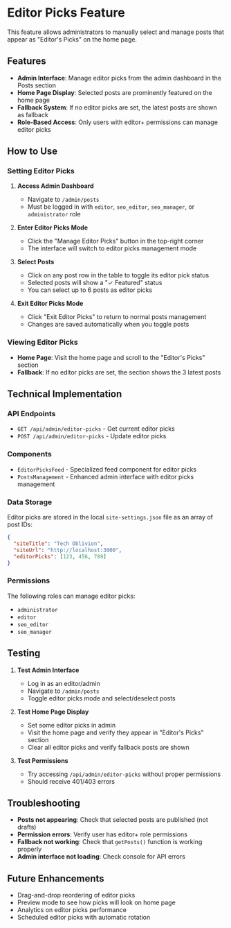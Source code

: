 # Editor Picks Feature

This feature allows administrators to manually select and manage posts that appear as "Editor's Picks" on the home page.

## Features

- **Admin Interface**: Manage editor picks from the admin dashboard in the Posts section
- **Home Page Display**: Selected posts are prominently featured on the home page
- **Fallback System**: If no editor picks are set, the latest posts are shown as fallback
- **Role-Based Access**: Only users with editor+ permissions can manage editor picks

## How to Use

### Setting Editor Picks

1. **Access Admin Dashboard**
   - Navigate to `/admin/posts`
   - Must be logged in with `editor`, `seo_editor`, `seo_manager`, or `administrator` role

2. **Enter Editor Picks Mode**
   - Click the "Manage Editor Picks" button in the top-right corner
   - The interface will switch to editor picks management mode

3. **Select Posts**
   - Click on any post row in the table to toggle its editor pick status
   - Selected posts will show a "✓ Featured" status
   - You can select up to 6 posts as editor picks

4. **Exit Editor Picks Mode**
   - Click "Exit Editor Picks" to return to normal posts management
   - Changes are saved automatically when you toggle posts

### Viewing Editor Picks

- **Home Page**: Visit the home page and scroll to the "Editor's Picks" section
- **Fallback**: If no editor picks are set, the section shows the 3 latest posts

## Technical Implementation

### API Endpoints

- `GET /api/admin/editor-picks` - Get current editor picks
- `POST /api/admin/editor-picks` - Update editor picks

### Components

- `EditorPicksFeed` - Specialized feed component for editor picks
- `PostsManagement` - Enhanced admin interface with editor picks management

### Data Storage

Editor picks are stored in the local `site-settings.json` file as an array of post IDs:

```json
{
  "siteTitle": "Tech Oblivion",
  "siteUrl": "http://localhost:3000",
  "editorPicks": [123, 456, 789]
}
```

### Permissions

The following roles can manage editor picks:
- `administrator`
- `editor` 
- `seo_editor`
- `seo_manager`

## Testing

1. **Test Admin Interface**
   - Log in as an editor/admin
   - Navigate to `/admin/posts`
   - Toggle editor picks mode and select/deselect posts

2. **Test Home Page Display**
   - Set some editor picks in admin
   - Visit the home page and verify they appear in "Editor's Picks" section
   - Clear all editor picks and verify fallback posts are shown

3. **Test Permissions**
   - Try accessing `/api/admin/editor-picks` without proper permissions
   - Should receive 401/403 errors

## Troubleshooting

- **Posts not appearing**: Check that selected posts are published (not drafts)
- **Permission errors**: Verify user has editor+ role permissions
- **Fallback not working**: Check that `getPosts()` function is working properly
- **Admin interface not loading**: Check console for API errors

## Future Enhancements

- Drag-and-drop reordering of editor picks
- Preview mode to see how picks will look on home page
- Analytics on editor picks performance
- Scheduled editor picks with automatic rotation